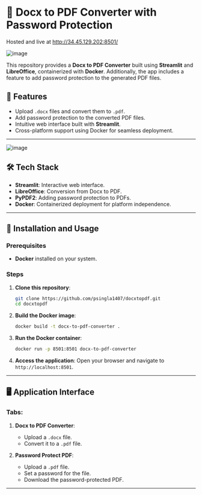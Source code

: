 # 📄 Docx to PDF Converter with Password Protection

Hosted and live at http://34.45.129.202:8501/

![image](https://github.com/user-attachments/assets/aa5e6a95-ff33-45bd-9289-739dcfd8cf3a)

This repository provides a **Docx to PDF Converter** built using **Streamlit** and **LibreOffice**, containerized with **Docker**. Additionally, the app includes a feature to add password protection to the generated PDF files.

## 🚀 Features

- Upload `.docx` files and convert them to `.pdf`.
- Add password protection to the converted PDF files.
- Intuitive web interface built with **Streamlit**.
- Cross-platform support using Docker for seamless deployment.

---

![image](https://github.com/user-attachments/assets/f8329022-6432-40dc-8f3f-7f93a7b0314a)


## 🛠️ Tech Stack

- **Streamlit**: Interactive web interface.
- **LibreOffice**: Conversion from Docx to PDF.
- **PyPDF2**: Adding password protection to PDFs.
- **Docker**: Containerized deployment for platform independence.

---

## 🔧 Installation and Usage

### Prerequisites
- **Docker** installed on your system.

### Steps

1. **Clone this repository**:
    ```bash
    git clone https://github.com/psingla1407/docxtopdf.git
    cd docxtopdf
    ```

2. **Build the Docker image**:
    ```bash
    docker build -t docx-to-pdf-converter .
    ```

3. **Run the Docker container**:
    ```bash
    docker run -p 8501:8501 docx-to-pdf-converter
    ```

4. **Access the application**:
    Open your browser and navigate to `http://localhost:8501`.

---

## 🖥️ Application Interface

### Tabs:
1. **Docx to PDF Converter**:
   - Upload a `.docx` file.
   - Convert it to a `.pdf` file.

2. **Password Protect PDF**:
   - Upload a `.pdf` file.
   - Set a password for the file.
   - Download the password-protected PDF.

---



